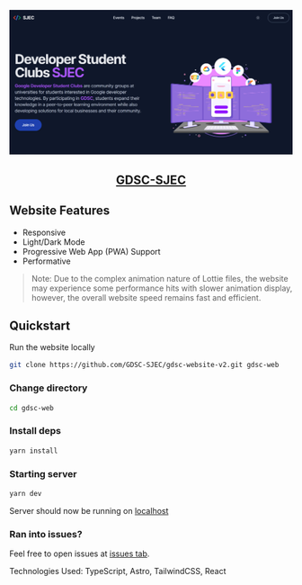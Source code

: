 ![Website Preview](./src/assets/images/default.png "A preview of the website")

<p align="center">
  <a href="https://gdsc-website-v2.vercel.app/">
    <h2 align="center">GDSC-SJEC</h2>
  </a>
</p>

## Website Features
 - Responsive
 - Light/Dark Mode
 - Progressive Web App (PWA) Support
 - Performative

> Note: Due to the complex animation nature of Lottie files, the website may experience some performance hits with slower animation display, however, the overall website speed remains fast and efficient.

## Quickstart

Run the website locally

```bash
git clone https://github.com/GDSC-SJEC/gdsc-website-v2.git gdsc-web
```

### Change directory

```bash
cd gdsc-web
```
### Install deps

```bash
yarn install
```

### Starting server

```bash
yarn dev
```

Server should now be running on [localhost](https://localhost:3000)

### Ran into issues? 
Feel free to open issues at [issues tab](https://github.com/GDSC-SJEC/gdsc-website-v2/issues).

Technologies Used:
TypeScript, Astro, TailwindCSS, React

